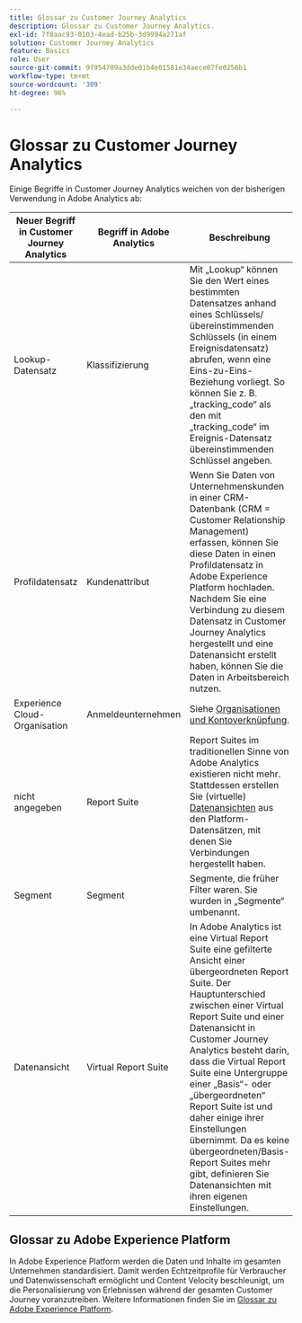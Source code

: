 ```yaml
---
title: Glossar zu Customer Journey Analytics
description: Glossar zu Customer Journey Analytics.
exl-id: 7f8aac93-0103-4ead-b25b-3d9994a271af
solution: Customer Journey Analytics
feature: Basics
role: User
source-git-commit: 9f954709a3dde01b4e01581e34aece07fe0256b1
workflow-type: tm+mt
source-wordcount: '309'
ht-degree: 96%

---
```


# Glossar zu Customer Journey Analytics

Einige Begriffe in Customer Journey Analytics weichen von der bisherigen Verwendung in Adobe Analytics ab:

| Neuer Begriff in Customer Journey Analytics | Begriff in Adobe Analytics | Beschreibung |
| --- | --- | --- |
| Lookup-Datensatz | Klassifizierung | Mit „Lookup“ können Sie den Wert eines bestimmten Datensatzes anhand eines Schlüssels/übereinstimmenden Schlüssels (in einem Ereignisdatensatz) abrufen, wenn eine Eins-zu-Eins-Beziehung vorliegt. So können Sie z. B. „tracking_code“ als den mit „tracking_code“ im Ereignis-Datensatz übereinstimmenden Schlüssel angeben. |
| Profildatensatz | Kundenattribut | Wenn Sie Daten von Unternehmenskunden in einer CRM-Datenbank (CRM = Customer Relationship Management) erfassen, können Sie diese Daten in einen Profildatensatz in Adobe Experience Platform hochladen. Nachdem Sie eine Verbindung zu diesem Datensatz in Customer Journey Analytics hergestellt und eine Datenansicht erstellt haben, können Sie die Daten in Arbeitsbereich nutzen. |
| Experience Cloud-Organisation | Anmeldeunternehmen | Siehe [Organisationen und Kontoverknüpfung](https://experienceleague.adobe.com/docs/core-services/interface/manage-users-and-products/organizations.html?lang=de#topic_C31CB834F109465A82ED57FF0563B3F1). |
| nicht angegeben | Report Suite | Report Suites im traditionellen Sinne von Adobe Analytics existieren nicht mehr. Stattdessen erstellen Sie (virtuelle) [Datenansichten](/help/data-views/create-dataview.md) aus den Platform-Datensätzen, mit denen Sie Verbindungen hergestellt haben. |
| Segment | Segment | Segmente, die früher Filter waren. Sie wurden in „Segmente“ umbenannt. |
| Datenansicht | Virtual Report Suite | In Adobe Analytics ist eine Virtual Report Suite eine gefilterte Ansicht einer übergeordneten Report Suite. Der Hauptunterschied zwischen einer Virtual Report Suite und einer Datenansicht in Customer Journey Analytics besteht darin, dass die Virtual Report Suite eine Untergruppe einer „Basis“- oder „übergeordneten“ Report Suite ist und daher einige ihrer Einstellungen übernimmt. Da es keine übergeordneten/Basis-Report Suites mehr gibt, definieren Sie Datenansichten mit ihren eigenen Einstellungen. |

## Glossar zu Adobe Experience Platform

In Adobe Experience Platform werden die Daten und Inhalte im gesamten Unternehmen standardisiert. Damit werden Echtzeitprofile für Verbraucher und Datenwissenschaft ermöglicht und Content Velocity beschleunigt, um die Personalisierung von Erlebnissen während der gesamten Customer Journey voranzutreiben.
Weitere Informationen finden Sie im [Glossar zu Adobe Experience Platform](https://experienceleague.adobe.com/docs/experience-platform/landing/glossary.html?lang=de).
